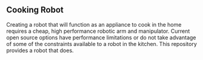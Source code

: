 ## Cooking Robot
Creating a robot that will function as an appliance to cook in the home
requires a cheap, high performance robotic arm and manipulator. Current open
source options have performance limitations or do not take advantage of some
of the constraints available to a robot in the kitchen. This repository provides
a robot that does.
